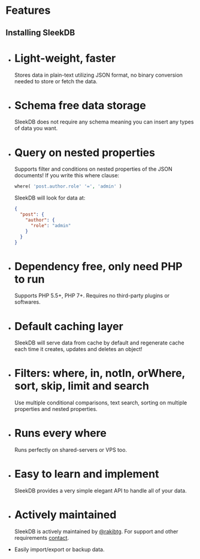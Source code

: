 <!--METADATA
{
    "title": "Features",
    "url": "features",
    "icon": "filing"
}
!METADATA-->

# Features

## Installing SleekDB

- # Light-weight, faster

  Stores data in plain-text utilizing JSON format, no binary conversion needed to store or fetch the data.

- # Schema free data storage

  SleekDB does not require any schema meaning you can insert any types of data you want.

- # Query on nested properties

  Supports filter and conditions on nested properties of the JSON documents!
  If you write this where clause:

  ```php
  where( 'post.author.role' '=', 'admin' )
  ```

  SleekDB will look for data at:

  ```json
  {
    "post": {
      "author": {
        "role": "admin"
      }
    }
  }
  ```

- # Dependency free, only need PHP to run

  Supports PHP 5.5+, PHP 7+. Requires no third-party plugins or softwares.

- # Default caching layer

  SleekDB will serve data from cache by default and regenerate cache each time it creates, updates and deletes an object!

- # Filters: where, in, notIn, orWhere, sort, skip, limit and search

  Use multiple conditional comparisons, text search, sorting on multiple properties and nested properties.

- # Runs every where

  Runs perfectly on shared-servers or VPS too.

- # Easy to learn and implement

  SleekDB provides a very simple elegant API to handle all of your data.

- # Actively maintained

  SleekDB is actively maintained by <a rel="noopener nofollow" href="https://twitter.com/rakibtg" target="_blank">@rakibtg</a>. For support and other requirements <a class="gotoblock" href="#contact">contact</a>.

- Easily import/export or backup data.
